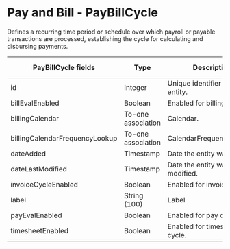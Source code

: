 #  Pay and Bill - PayBillCycle

Defines a recurring time period or schedule over which payroll or payable transactions are processed, establishing the cycle for calculating and disbursing payments.

<table>
    <colgroup>
        <col width="20%" />
        <col width="20%" />
        <col width="20%" />
        <col width="20%" />
        <col width="20%" />
    </colgroup>
    <thead>
        <tr class="header">
            <th>PayBillCycle fields</th>
            <th>Type</th>
            <th>Description</th>
            <th>Not null</th>
            <th>Read-only</th>
        </tr>
    </thead>
    <tbody>
        <tr class="even">
            <td>id</td>
            <td>Integer</td>
            <td>Unique identifier for this entity.</td>
            <td>X</td>
            <td>X</td>
        </tr>
        <tr class="odd">
            <td>billEvalEnabled</td>
            <td>Boolean</td>
            <td>Enabled for billing cycle.</td>
            <td>X</td>
            <td></td>
        </tr>
        <tr class="even">
            <td>billingCalendar</td>
            <td>To-one association</td>
            <td>Calendar.</td>
            <td></td>
            <td></td>
        </tr>
        <tr class="odd">
            <td>billingCalendarFrequencyLookup</td>
            <td>To-one association</td>
            <td>CalendarFrequencyLookup.</td>
            <td></td>
            <td></td>
        </tr>
        <tr class="even">
            <td>dateAdded</td>
            <td>Timestamp</td>
            <td>Date the entity was added.</td>
            <td>X</td>
            <td>X</td>
        </tr>
        <tr class="odd">
            <td>dateLastModified</td>
            <td>Timestamp</td>
            <td>Date the entity was last modified.</td>
            <td></td>
            <td>X</td>
        </tr>
        <tr class="even">
            <td>invoiceCycleEnabled</td>
            <td>Boolean</td>
            <td>Enabled for invoice cycle.</td>
            <td>X</td>
            <td></td>
        </tr>
        <tr class="odd">
            <td>label</td>
            <td>String (100)</td>
            <td>Label</td>
            <td>X</td>
            <td></td>
        </tr>
        <tr class="even">
            <td>payEvalEnabled</td>
            <td>Boolean</td>
            <td>Enabled for pay cycle.</td>
            <td>X</td>
            <td></td>
        </tr>
        <tr class="odd">
            <td>timesheetEnabled</td>
            <td>Boolean</td>
            <td>Enabled for timesheet cycle.</td>
            <td>X</td>
            <td></td>
        </tr>
    </tbody>
</table>


     
        
